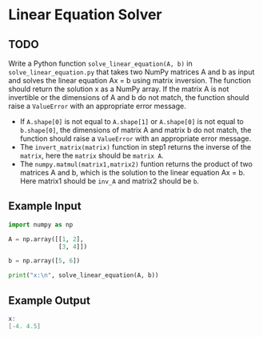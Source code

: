 # Linear Equation Solver

## TODO

Write a Python function `solve_linear_equation(A, b)` in `solve_linear_equation.py` that takes two NumPy matrices A and b as input and solves the linear equation Ax = b using matrix inversion. The function should return the solution x as a NumPy array. If the matrix A is not invertible or the dimensions of A and b do not match, the function should raise a `ValueError` with an appropriate error message.

- If `A.shape[0]` is not equal to `A.shape[1]` or `A.shape[0]` is not equal to `b.shape[0]`, the dimensions of matrix A and matrix b do not match, the function should raise a `ValueError` with an appropriate error message.
- The `invert_matrix(matrix)` function in step1 returns the inverse of the `matrix`, here the `matrix` should be `matrix A`.
- The `numpy.matmul(matrix1,matrix2)` funtion returns the product of two matrices A and b, which is the solution to the linear equation Ax = b. Here matrix1 should be `inv_A` and matrix2 should be `b`.

## Example Input

```python
import numpy as np

A = np.array([[1, 2],
              [3, 4]])

b = np.array([5, 6])

print("x:\n", solve_linear_equation(A, b))
```

## Example Output

```lua
x:
[-4. 4.5]
```
